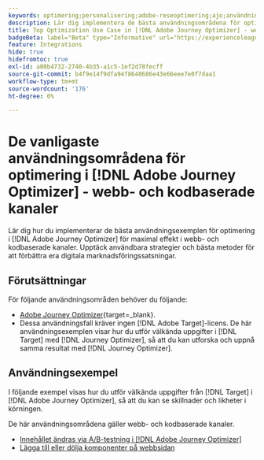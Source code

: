 ```yaml
---
keywords: optimering;personalisering;adobe-reseoptimering;ajo;användningsfall;scenarier;webb;kodbaserad
description: Lär dig implementera de bästa användningsområdena för optimering i Adobe Journey Optimizer för maximal effekt.
title: Top Optimization Use Case in [!DNL Adobe Journey Optimizer] - web and code-based channel
badgeBeta: label="Beta" type="Informative" url="https://experienceleague.adobe.com/docs/target/using/introduction/intro.html?lang=sv-SE#beta newtab=true" tooltip="Vad är Beta-funktioner i  [!DNL Adobe Target]?"
feature: Integrations
hide: true
hidefromtoc: true
exl-id: a00b4732-2740-4b35-a1c5-1ef2d78fecff
source-git-commit: b4f9e14f9dfa94f8648686e43e66eee7e0f7daa1
workflow-type: tm+mt
source-wordcount: '176'
ht-degree: 0%

---
```


# De vanligaste användningsområdena för optimering i [!DNL Adobe Journey Optimizer] - webb- och kodbaserade kanaler

Lär dig hur du implementerar de bästa användningsexemplen för optimering i [!DNL Adobe Journey Optimizer] för maximal effekt i webb- och kodbaserade kanaler. Upptäck användbara strategier och bästa metoder för att förbättra era digitala marknadsföringssatsningar.

## Förutsättningar

För följande användningsområden behöver du följande:

* [Adobe Journey Optimizer](https://experienceleague.adobe.com/sv/docs/journey-optimizer/using/get-started/get-started){target=_blank}.
* Dessa användningsfall kräver ingen [!DNL Adobe Target]-licens. De här användningsexemplen visar hur du utför välkända uppgifter i [!DNL Target] med [!DNL Journey Optimizer], så att du kan utforska och uppnå samma resultat med [!DNL Journey Optimizer].

## Användningsexempel

I följande exempel visas hur du utför välkända uppgifter från [!DNL Target] i [!DNL Adobe Journey Optimizer], så att du kan se skillnader och likheter i körningen.

De här användningsområdena gäller webb- och kodbaserade kanaler.

* [Innehållet ändras via A/B-testning i  [!DNL Adobe Journey Optimizer]](/help/main/c-integrating-target-with-mac/ajo/content-change-using-ajo.md)
* [Lägga till eller dölja komponenter på webbsidan](/help/main/c-integrating-target-with-mac/ajo/add-hide-content-using-ajo.md)
